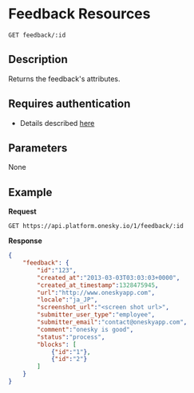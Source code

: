 # Feedback Resources
    GET feedback/:id

## Description
Returns the feedback's attributes.

## Requires authentication
- Details described [here](/README.md#authentication)

## Parameters
None

## Example
**Request**

    GET https://api.platform.onesky.io/1/feedback/:id

**Response**
``` json
{
    "feedback": {
        "id":"123",
        "created_at":"2013-03-03T03:03:03+0000",
        "created_at_timestamp":1328475945,
        "url":"http://www.oneskyapp.com",
        "locale":"ja_JP",
        "screenshot_url":"<screen shot url>",
        "submitter_user_type":"employee",
        "submitter_email":"contact@oneskyapp.com",
        "comment":"onesky is good",
        "status":"process",
        "blocks": [
            {"id":"1"},
            {"id":"2"}
        ]
    }
}
```